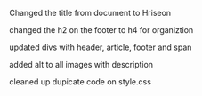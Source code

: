 Changed the title from document to Hriseon

changed the h2 on the footer to h4 for organiztion

updated divs with header, article, footer and span

added alt to all images with description

cleaned up dupicate code on style.css